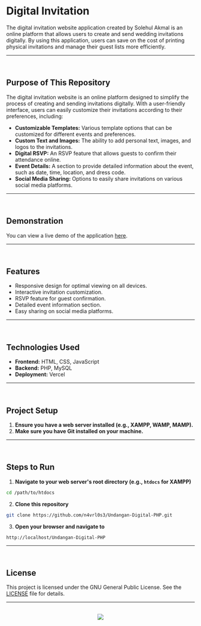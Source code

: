 # Digital Invitation

The digital invitation website application created by Solehul Akmal is an online platform that allows users to create and send wedding invitations digitally. By using this application, users can save on the cost of printing physical invitations and manage their guest lists more efficiently.

<hr><br>

## Purpose of This Repository

The digital invitation website is an online platform designed to simplify the process of creating and sending invitations digitally. With a user-friendly interface, users can easily customize their invitations according to their preferences, including:

- **Customizable Templates:** Various template options that can be customized for different events and preferences.
- **Custom Text and Images:** The ability to add personal text, images, and logos to the invitations.
- **Digital RSVP:** An RSVP feature that allows guests to confirm their attendance online.
- **Event Details:** A section to provide detailed information about the event, such as date, time, location, and dress code.
- **Social Media Sharing:** Options to easily share invitations on various social media platforms.

<hr><br>

## Demonstration

You can view a live demo of the application [here](https://undangan-digital-php.guanshiyinnn.com/).

<hr><br>

## Features

- Responsive design for optimal viewing on all devices.
- Interactive invitation customization.
- RSVP feature for guest confirmation.
- Detailed event information section.
- Easy sharing on social media platforms.

<hr><br>

## Technologies Used

- **Frontend:** HTML, CSS, JavaScript
- **Backend:** PHP, MySQL
- **Deployment:** Vercel

<hr><br>

## Project Setup

1. **Ensure you have a web server installed (e.g., XAMPP, WAMP, MAMP).**
2. **Make sure you have Git installed on your machine.**

<hr><br>

## Steps to Run

1. **Navigate to your web server's root directory (e.g., `htdocs` for XAMPP)**

```bash
cd /path/to/htdocs
```

2. **Clone this repository**

```bash
git clone https://github.com/n4vrl0s3/Undangan-Digital-PHP.git
```

3. **Open your browser and navigate to**

```
http://localhost/Undangan-Digital-PHP
```

<hr><br>

## License

This project is licensed under the GNU General Public License. See the [LICENSE](LICENSE) file for details.

<hr><br>

<div align="center">
  <a href="https://www.x.com/n4vrl0s3/">
    <img src="https://capsule-render.vercel.app/api?type=waving&height=200&color=100:49108B,20:F3F8FF&section=footer&reversal=false&textBg=false&fontAlignY=50&descAlign=48&descAlignY=59"/>
  </a>
</div>
